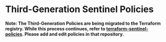 # Third-Generation Sentinel Policies

**Note: The Third-Generation Policies are being migrated to the Terraform registry.  While this process continues, refer to [terraform-sentinel-policies](https://github.com/hashicorp/terraform-sentinel-policies). Please add and edit policies in that repository.**

